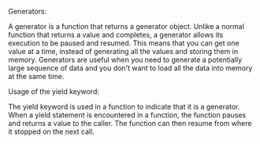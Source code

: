 Generators:

A generator is a function that returns a generator object. Unlike a normal function that returns a value and completes, a generator allows its execution to be paused and resumed.  This means that you can get one value at a time, instead of generating all the values and storing them in memory. Generators are useful when you need to generate a potentially     large sequence of data and you don't want to load all the data into memory at the same time.

Usage of the yield keyword:

The yield keyword is used in a function to indicate that it is a generator. When a yield statement is encountered in a function, the function pauses and returns a value to the caller. The function can then resume from where it stopped on the next call.
